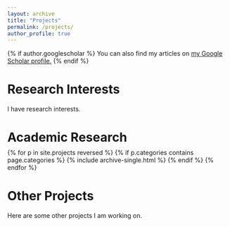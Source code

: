```yaml
---
layout: archive
title: "Projects"
permalink: /projects/
author_profile: true
---
```


{% if author.googlescholar %}
  You can also find my articles on <u><a href="{{author.googlescholar}}">my Google Scholar profile</a>.</u>
{% endif %}

# Research Interests
I have research interests. 

<div style="margin-bottom: -0.75em;">
<h1> Academic Research </h1>
</div>

{% for p in site.projects reversed %}
  {% if p.categories contains page.categories %}
    {% include archive-single.html %}
  {% endif %}
{% endfor %}

# Other Projects
Here are some other projects I am working on. 
